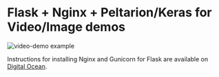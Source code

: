 # Flask + Nginx + Peltarion/Keras for Video/Image demos

![video-demo example](video-demo_mid.gif)

Instructions for installing Nginx and Gunicorn for Flask are available on [Digital Ocean](https://www.digitalocean.com/community/tutorials/how-to-serve-flask-applications-with-gunicorn-and-nginx-on-ubuntu-18-04).
